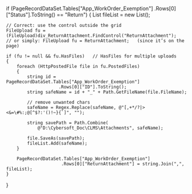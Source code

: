 if (PageRecordDataSet.Tables["App_WorkOrder_Exemption"]
                     .Rows[0]["Status"].ToString() == "Return")
{
    List<string> fileList = new List<string>();

    // Correct: use the control outside the grid
    FileUpload fu = (FileUpload)div_ReturnAttachment.FindControl("ReturnAttachment");
    // or simply: FileUpload fu = ReturnAttachment;   (since it’s on the page)

    if (fu != null && fu.HasFiles)   // HasFiles for multiple uploads
    {
        foreach (HttpPostedFile file in fu.PostedFiles)
        {
            string id = PageRecordDataSet.Tables["App_WorkOrder_Exemption"]
                        .Rows[0]["ID"].ToString();
            string safeName = id + "_" + Path.GetFileName(file.FileName);

            // remove unwanted chars
            safeName = Regex.Replace(safeName, @"[,+*/?|><&=\#%:;@[^$?:'()!~}{`]", "");

            string savePath = Path.Combine(
                @"D:\Cybersoft_Doc\CLMS\Attachments", safeName);

            file.SaveAs(savePath);
            fileList.Add(safeName);
        }

        PageRecordDataSet.Tables["App_WorkOrder_Exemption"]
                         .Rows[0]["ReturnAttachment"] = string.Join(",", fileList);
    }
}
